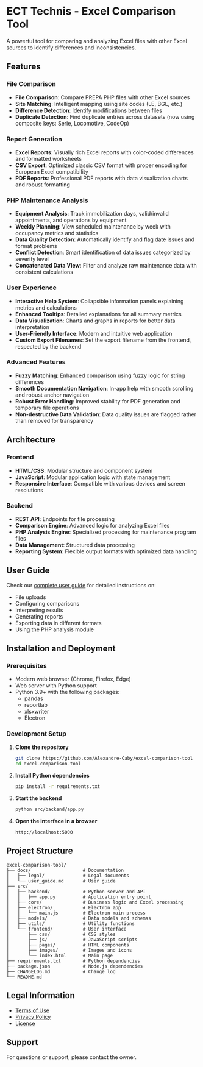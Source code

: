 # ECT Technis - Excel Comparison Tool

A powerful tool for comparing and analyzing Excel files with other Excel sources to identify differences and inconsistencies.

## Features

### File Comparison
- **File Comparison**: Compare PREPA PHP files with other Excel sources
- **Site Matching**: Intelligent mapping using site codes (LE, BGL, etc.)
- **Difference Detection**: Identify modifications between files
- **Duplicate Detection**: Find duplicate entries across datasets (now using composite keys: Serie, Locomotive, CodeOp)

### Report Generation
- **Excel Reports**: Visually rich Excel reports with color-coded differences and formatted worksheets
- **CSV Export**: Optimized classic CSV format with proper encoding for European Excel compatibility
- **PDF Reports**: Professional PDF reports with data visualization charts and robust formatting

### PHP Maintenance Analysis
- **Equipment Analysis**: Track immobilization days, valid/invalid appointments, and operations by equipment
- **Weekly Planning**: View scheduled maintenance by week with occupancy metrics and statistics
- **Data Quality Detection**: Automatically identify and flag date issues and format problems
- **Conflict Detection**: Smart identification of data issues categorized by severity level
- **Concatenated Data View**: Filter and analyze raw maintenance data with consistent calculations

### User Experience
- **Interactive Help System**: Collapsible information panels explaining metrics and calculations
- **Enhanced Tooltips**: Detailed explanations for all summary metrics
- **Data Visualization**: Charts and graphs in reports for better data interpretation
- **User-Friendly Interface**: Modern and intuitive web application
- **Custom Export Filenames**: Set the export filename from the frontend, respected by the backend

### Advanced Features
- **Fuzzy Matching**: Enhanced comparison using fuzzy logic for string differences
- **Smooth Documentation Navigation**: In-app help with smooth scrolling and robust anchor navigation
- **Robust Error Handling**: Improved stability for PDF generation and temporary file operations
- **Non-destructive Data Validation**: Data quality issues are flagged rather than removed for transparency

## Architecture

### Frontend
- **HTML/CSS**: Modular structure and component system
- **JavaScript**: Modular application logic with state management
- **Responsive Interface**: Compatible with various devices and screen resolutions

### Backend
- **REST API**: Endpoints for file processing
- **Comparison Engine**: Advanced logic for analyzing Excel files
- **PHP Analysis Engine**: Specialized processing for maintenance program files
- **Data Management**: Structured data processing
- **Reporting System**: Flexible output formats with optimized data handling

## User Guide

Check our [complete user guide](./docs/user_guide.md) for detailed instructions on:
- File uploads
- Configuring comparisons
- Interpreting results
- Generating reports
- Exporting data in different formats
- Using the PHP analysis module

## Installation and Deployment

### Prerequisites
- Modern web browser (Chrome, Firefox, Edge)
- Web server with Python support
- Python 3.9+ with the following packages:
  - pandas
  - reportlab
  - xlsxwriter
  - Electron

### Development Setup

1. **Clone the repository**
   ```bash
   git clone https://github.com/Alexandre-Caby/excel-comparison-tool
   cd excel-comparison-tool
   ```

2. **Install Python dependencies**
   ```bash
   pip install -r requirements.txt
   ```

3. **Start the backend**
   ```bash
   python src/backend/app.py
   ```

4. **Open the interface in a browser**
   ```
   http://localhost:5000
   ```

## Project Structure

```
excel-comparison-tool/
├── docs/                   # Documentation
│   ├── legal/              # Legal documents
│   └── user_guide.md       # User guide
├── src/
│   ├── backend/            # Python server and API
│   │   ├── app.py          # Application entry point
│   ├── core/               # Business logic and Excel processing
│   ├── electron/           # Electron app
│   │   └── main.js         # Electron main process
│   ├── models/             # Data models and schemas
│   ├── utils/              # Utility functions
│   └── frontend/           # User interface
│       ├── css/            # CSS styles
│       ├── js/             # JavaScript scripts
│       ├── pages/          # HTML components
│       ├── images/         # Images and icons
│       └── index.html      # Main page
├── requirements.txt        # Python dependencies
├── package.json            # Node.js dependencies
├── CHANGELOG.md            # Change log
└── README.md
```

## Legal Information

- [Terms of Use](./docs/legal/terms_of_use.md)
- [Privacy Policy](./docs/legal/privacy_policy.md)
- [License](./docs/legal/licence.md)

## Support

For questions or support, please contact the owner.